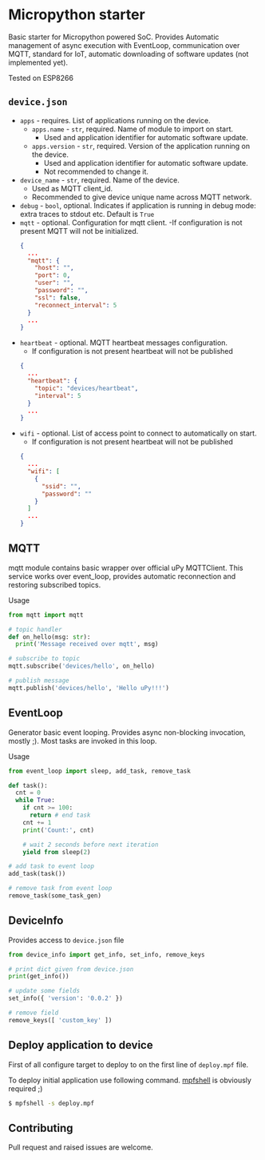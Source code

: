 # Micropython starter

Basic starter for Micropython powered SoC. Provides Automatic management of async execution with EventLoop, communication over MQTT, standard for IoT, automatic downloading of software updates (not implemented yet).

Tested on ESP8266

## `device.json`
- `apps` - requires. List of applications running on the device.
  - `apps.name` - `str`, required. Name of module to import on start.
    - Used and application identifier for automatic software update.
  - `apps.version` - `str`, required. Version of the application running on the device.
    - Used and application identifier for automatic software update.
    - Not recommended to change it.
- `device_name` - `str`, required. Name of the device.
  - Used as MQTT client_id.
  - Recommended to give device unique name across MQTT network.
- `debug` - `bool`, optional. Indicates if application is running in debug mode: extra traces to stdout etc. Default is `True`
- `mqtt` - optional. Configuration for mqtt client.
  -If configuration is not present MQTT will not be initialized.
  ```json
  {
    ...
    "mqtt": {
      "host": "",
      "port": 0,
      "user": "",
      "password": "",
      "ssl": false,
      "reconnect_interval": 5
    }
    ...
  }
  ```
- `heartbeat` - optional. MQTT heartbeat messages configuration.
  - If configuration is not present heartbeat will not be published
  ```json
  {
    ...
    "heartbeat": {
      "topic": "devices/heartbeat",
      "interval": 5
    }
    ...
  }
  ```
- `wifi` - optional. List of access point to connect to automatically on start.
  - If configuration is not present heartbeat will not be published
  ```json
  {
    ...
    "wifi": [
      {
        "ssid": "",
        "password": ""
      }
    ]
    ...
  }
  ```

## MQTT
mqtt module contains basic wrapper over official uPy MQTTClient.
This service works over event_loop, provides automatic reconnection and restoring subscribed topics.

Usage
```py
from mqtt import mqtt

# topic handler
def on_hello(msg: str):
  print('Message received over mqtt', msg)

# subscribe to topic
mqtt.subscribe('devices/hello', on_hello)

# publish message
mqtt.publish('devices/hello', 'Hello uPy!!!')
```

## EventLoop
Generator basic event looping. Provides async non-blocking invocation, mostly ;).
Most tasks are invoked in this loop.

Usage
```py
from event_loop import sleep, add_task, remove_task

def task():
  cnt = 0
  while True:
    if cnt >= 100:
      return # end task
    cnt += 1
    print('Count:', cnt)

    # wait 2 seconds before next iteration
    yield from sleep(2)

# add task to event loop
add_task(task())

# remove task from event loop
remove_task(some_task_gen)

```

## DeviceInfo

Provides access to `device.json` file

```py
from device_info import get_info, set_info, remove_keys

# print dict given from device.json
print(get_info())

# update some fields
set_info({ 'version': '0.0.2' })

# remove field
remove_keys([ 'custom_key' ])

```

## Deploy application to device
First of all configure target to deploy to on the first line of `deploy.mpf` file.

To deploy initial application use following command. [mpfshell](https://github.com/wendlers/mpfshell) is obviously required ;)

```sh
$ mpfshell -s deploy.mpf
```

## Contributing
Pull request and raised issues are welcome.